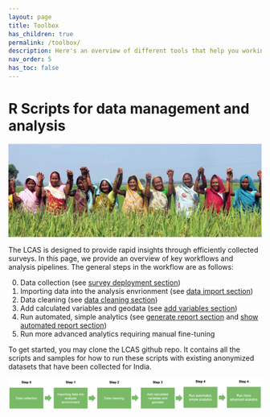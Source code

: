```yaml
---
layout: page
title: Toolbox
has_children: true
permalink: /toolbox/
description: Here's an overview of different tools that help you working with LCAS datasets. Tools are written in R. Templates and deployment are generally done with Kobo toolbox.
nav_order: 5
has_toc: false
---
```


# R Scripts for data management and analysis

![](photo.jpg)




The LCAS is designed to provide rapid insights through efficiently collected surveys. In this page, we provide an overview of key workflows and analysis pipelines. The general steps in the workflow are as follows:

0. Data collection (see [survey deployment section](deployment/))
1. Importing data into the analysis envrionment (see [data import section](../toolbox/data_import))
2. Data cleaning (see [data cleaning section](../toolbox/data_cleaning))
3. Add calculated variables and geodata (see [add variables section](../toolbox/add_vars))
4. Run automated, simple analytics (see [generate report section](../toolbox/gen_report) and [show automated report section](../toolbox/show_report))
5. Run more advanced analytics requiring manual fine-tuning 

To get started, you may clone the LCAS github repo. It contains all the scripts and samples for how to run these scripts with existing anonymized datasets that have been collected for India.

[![](../Workflow_analysis.png)](../Workflow_analysis.png)




